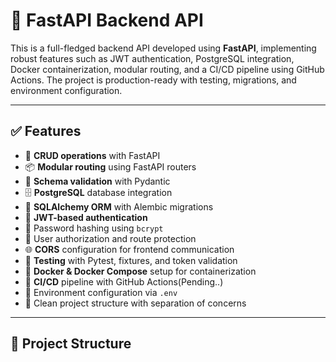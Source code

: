 # 🚀 FastAPI Backend API

This is a full-fledged backend API developed using **FastAPI**, implementing robust features such as JWT authentication, PostgreSQL integration, Docker containerization, modular routing, and a CI/CD pipeline using GitHub Actions. The project is production-ready with testing, migrations, and environment configuration.

---

## ✅ Features

- 🔁 **CRUD operations** with FastAPI
- 📦 **Modular routing** using FastAPI routers
- 🧾 **Schema validation** with Pydantic
- 🗄️ **PostgreSQL** database integration
- 🔄 **SQLAlchemy ORM** with Alembic migrations
- 🔐 **JWT-based authentication**
- 🔑 Password hashing using `bcrypt`
- 👥 User authorization and route protection
- 🌐 **CORS** configuration for frontend communication
- 🧪 **Testing** with Pytest, fixtures, and token validation
- 🐳 **Docker & Docker Compose** setup for containerization
- 🔄 **CI/CD** pipeline with GitHub Actions(Pending..)
- 📁 Environment configuration via `.env`
- 🧹 Clean project structure with separation of concerns

---

## 🧱 Project Structure

